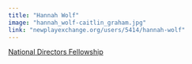 ```yaml
---
title: "Hannah Wolf"
image: "hannah_wolf-caitlin_graham.jpg"
link: "newplayexchange.org/users/5414/hannah-wolf"
---
```


[National Directors Fellowship](/affiliated-artists/national-directors-fellowship)